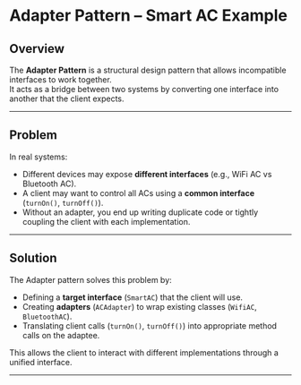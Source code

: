 # Adapter Pattern – Smart AC Example

## Overview
The **Adapter Pattern** is a structural design pattern that allows incompatible interfaces to work 
together.  
It acts as a bridge between two systems by converting one interface into another that the client 
expects.

---

## Problem
In real systems:
- Different devices may expose **different interfaces** (e.g., WiFi AC vs Bluetooth AC).  
- A client may want to control all ACs using a **common interface** (`turnOn()`, `turnOff()`).  
- Without an adapter, you end up writing duplicate code or tightly coupling the client with each 
implementation.

---
## Solution
The Adapter pattern solves this problem by:
- Defining a **target interface** (`SmartAC`) that the client will use.  
- Creating **adapters** (`ACAdapter`) to wrap existing classes (`WifiAC`, `BluetoothAC`).  
- Translating client calls (`turnOn()`, `turnOff()`) into appropriate method calls on the adaptee.  

This allows the client to interact with different implementations through a unified interface.

---